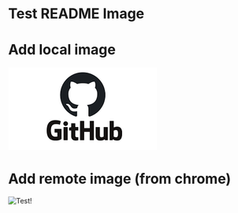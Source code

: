 # Test README Image

# Add local image

![Test!](Image/download.png)

# Add remote image (from chrome)

![Test!](https://encrypted-tbn0.gstatic.com/images?q=tbn:ANd9GcSKdFw4iygh8LR1Can6DehP26aNujaBYtUdRg&usqp=CAU)
<!-- 
# Add image from github source

![Test!](https://user-images.githubusercontent.com/84660414/119302361-97e36f80-bc81-11eb-994e-575a9652aad7.png) -->